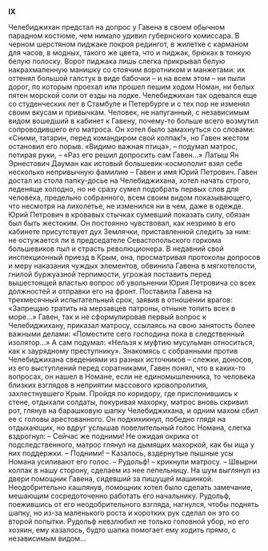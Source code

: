 **IХ**


Челебиджихан предстал на допрос у Гавена в своем обычном парадном костюме, чем нимало удивил губернского комиссара. В черном шерстяном пиджаке покроя редингот, в жилетке с карманом для часов, в модных, такого же цвета, что и пиджак, брюках в тонкую белую полоску. Ворот пиджака лишь слегка прикрывал белую накрахмаленную манишку со стоячим воротником и манжетами: их оттенял большой галстук в виде бабочки – и на всем этом – ни пыли дорог, по которым проехал или прошел пешим ходом Номан, ни белых пятен морской соли от езды на лодке.
Челебиджихан так одевался еще со студенческих лет в Стамбуле и Петербурге и с тех пор не изменял своим вкусам и привычкам.
Человек, не напуганный, с независимым видом вошедший в кабинет к Гавену, почему-то больше всего возмутил сопроводившего его матроса. Он хотел было замахнуться со словами: «Сними, татарин, перед командиром свой колпак!», но Гавен жестом остановил его порыв.
«Видимо важная птица», – подумал матрос, потирая руки, – «Раз его решил допросить сам Гавен...»
Латыш Ян Эрнестович Дауман как истовый большевик-космополит взял себе несколько непривычную фамилию – Гавен и имя Юрий Петрович. Гавен достал из стола папку-досье на Челебиджихана, хотел начать строго, леденяще холодно, но не сразу сумел подобрать первых слов для человека, предельно собранного, всем своим видом показывающего, что несмотря на лихолетье, не изменился ни в чем, даже в одежде.
Юрий Петрович в кровавых стычках сумевший показать силу, обязан был быть жестоким. Он постоянно чувствовал, как незримо в его кабинете присутствует дух Землячки, приставленной следить за ним: не остужается ли в председателе Севастопольского горкома большевиков пыл и страсть революционера.
В недавний свой инспекционный приезд в Крым, она, просматривая протоколы допросов и меру наказания чуждых элементов, обвинила Гавена в мягкотелости, гнилой буржуазной терпимости, угрожая поставить перед вышестоящей властью вопрос об увольнении Юрия Петровича со всех должностей и отправки его на фронт. Поставила Гавена на трехмесячный испытательный срок, заявив в отношении врагов: «Запрещаю тратить на мерзавцев патроны, отныне топить всех в море...»
Гавен, так и не сформулировав первый вопрос к Челебиджихану, приказал матросу, ссылаясь на свою занятость более важными делами: «Поместите сего господина пока в следственный изолятор...» 
A сам подумал: «Нельзя к муфтию мусульман относиться, как к заурядному преступнику».
Знакомясь с собранными против Челебиджихана сведениями из разных источников – слежки, доносов, из его выступлений перед соратниками, Гавен понял, что в каких-то вопросах, он нашел в Номане, если не единомышленника, то человека близких взглядов в неприятии массового кровопролития, захлестнувшего Крым.
Пройдя по коридору, где прислонившись к стене, отдыхали солдаты, покуривая махорку, матрос вновь скривил рот, глянув на барашковую шапку Челебиджихана, и одним махом сбил ее с головы арестованного.
Он подхихикнул, победно глядя на отдыхающих, но вдруг услышав повелительный голос Номана, слегка вздрогнул:
– Сейчас же подними!
Не ожидая окрика от подследственного, матрос глянул на дымящих махоркой, как бы ища у них поддержки.
– Подними! – Казалось, вздернутые пышные усы Номана усиливают его голос.
– Рудольф! – крикнули матросу. – Швырни колпак в нашу сторону, сделаем из нее пепельницу.
На шум выглянул из двери помощник Гавена, сидевший за пишущей машинкой. Неодобрительно кашлянув, помощник хотел было сделать замечание, мешающим сосредоточенно работать его начальнику. Рудольф, поежившись от его неодобрительного взгляда, нагнулся, чтобы поднять шапку, но из-за маленького роста и коротких рук сделал он это со второй попытки.
Рудольф невзлюбил не только головной убор, но его хозяин, ему казалось, будто шапка помогает ему ходить прямо, с независимым видом...
